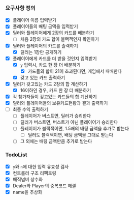 ### 요구사항 정의
- [x] 플레이어 이름 입력받기
- [x] 플레이어들의 배팅 금액을 입력받기
- [x] 딜러와 플레이어에게 2장의 카드를 배분하기
  - [ ] 처음 2장의 카드 합이 블랙잭인지 확인하기
- [x] 딜러와 플레이어의 카드를 출력하기
    - [x] 딜러는 1장만 공개하기
- [x] 플레이어에게 카드를 더 받을 것인지 입력받기
    - [x] `y` 입력시, 카드 한 장 더 배분하기
        - [x] 카드들의 합이 21이 초과된다면, 게임에서 패배한다
    - [x] 갖고 있는 카드 출력하기
- [x] 딜러가 갖고있는 카드 2장의 합 계산하기
    - [x] 16이하인 경우, 카드 한 장 더 배분하기
- [x] 각 참가자들이 갖고있는 카드들의 합 계산하기
- [x] 딜러와 플레이어들의 보유카드현황과 결과 출력하기
- [ ] 최종 수익 출력하기
  - [ ] 플레이어가 버스트면, 딜러가 승리한다
  - [ ] 딜러가 버스트면, 버스트가 아닌 플레이어가 승리한다
  - [ ] 플레이어가 블랙잭이면, 1.5배의 배팅 금액을 추가로 받는다
    - [ ] 딜러도 블랙잭이면, 배팅 금액을 그대로 받는다
  - [ ] 그 외에는 배팅 금액만큼 추가로 받는다
    
### TodoList
- [x] `y`와 `n`에 대한 입력 유효성 검사
- [x] 컨트롤러 구조 리팩토링
- [x] 매직넘버 상수화
- [x] Dealer와 Player의 중복코드 해결
- [x] name을 추상화